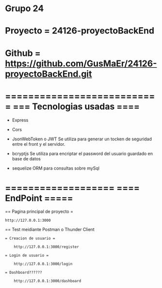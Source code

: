 # Grupo 24
# Proyecto = 24126-proyectoBackEnd
# Github = https://github.com/GusMaEr/24126-proyectoBackEnd.git

===========================
=== Tecnologias usadas ====
===========================

- Express
- Cors
- JsonWebToken o JWT
    Se utiliza para generar un tocken de seguridad entre el front y el servidor.

- bcryptjs
    Se utiliza para encriptar el password del usuario guardado en base de datos
    
- sequelize 
    ORM para consultas sobre mySql

===================
==== EndPoint =====
===================

== Pagina principal de proyecto =

    http://127.0.0.1:3000

== Test meidiante Postman o Thunder Client

    = Creacion de usuario =

        http://127.0.0.1:3000/register

    = Login de usuario =

        http://127.0.0.1:3000/login

    = Dashboard??????

        http://127.0.0.1:3000/dashboard


